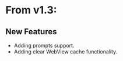 # From v1.3:

## New Features
* Adding prompts support.
* Adding clear WebView cache functionality.

